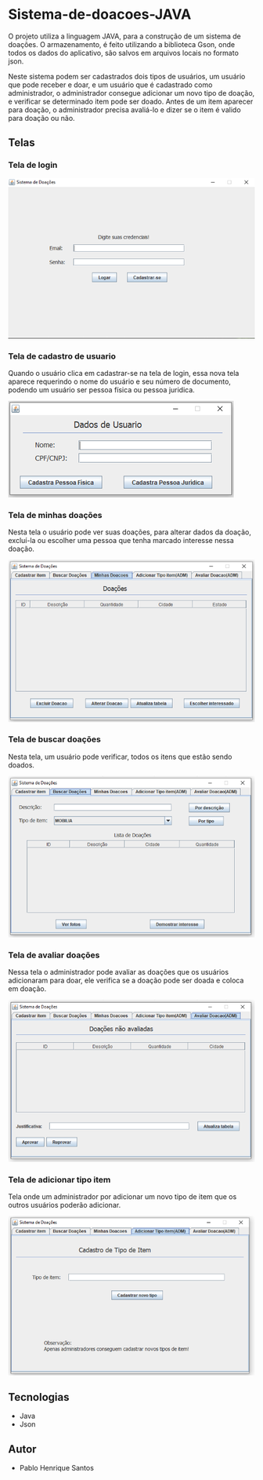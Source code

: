 # Sistema-de-doacoes-JAVA
O projeto utiliza a linguagem JAVA, para a construção de um sistema de doações. O armazenamento, é feito utilizando a biblioteca Gson, onde todos os dados do aplicativo, são salvos em arquivos locais no formato json.

Neste sistema podem ser cadastrados dois tipos de usuários, um usuário que pode receber e doar, e um usuário que é cadastrado como administrador, o administrador consegue adicionar um novo tipo de doação, e verificar se determinado item pode ser doado. Antes de um item aparecer para doação, o administrador precisa avaliá-lo e dizer se o item é valido para doação ou não.

## Telas
### Tela de login
![login](images/login.PNG)

### Tela de cadastro de usuario
Quando o usuário clica em cadastrar-se na tela de login, essa nova tela aparece requerindo o nome do usuário e seu número de documento, podendo um usuário ser pessoa física ou pessoa juridica.

![cadastro](images/cadastro.PNG)

### Tela de minhas doações
Nesta tela o usuário pode ver suas doações, para alterar dados da doação, excluí-la ou escolher uma pessoa que tenha marcado interesse nessa doação.

![minhas doacoes](images/minhas-doacoes.PNG)

### Tela de buscar doações
Nesta tela, um usuário pode verificar, todos os itens que estão sendo doados.

![buscar doacoes](images/buscar-doacoes.PNG)

### Tela de avaliar doações
Nessa tela o administrador pode avaliar as doações que os usuários adicionaram para doar, ele verifica se a doação pode ser doada e coloca em doação.

![avaliar doacoes](images/avaliar-doacao.PNG)

### Tela de adicionar tipo item
Tela onde um administrador por adicionar um novo tipo de item que os outros usuários poderão adicionar.

![adicionar tipo item](images/adicionar-tipo-item.PNG)

## Tecnologias
 - Java
 - Json

## Autor
 - Pablo Henrique Santos